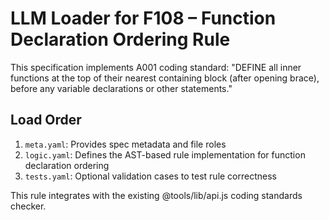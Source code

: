 # LLM Loader for F108 – Function Declaration Ordering Rule

This specification implements A001 coding standard: "DEFINE all inner functions at the top of their nearest containing block (after opening brace), before any variable declarations or other statements."

## Load Order
1. `meta.yaml`: Provides spec metadata and file roles
2. `logic.yaml`: Defines the AST-based rule implementation for function declaration ordering
3. `tests.yaml`: Optional validation cases to test rule correctness

This rule integrates with the existing @tools/lib/api.js coding standards checker.